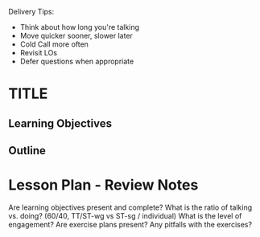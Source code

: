 Delivery Tips:

* Think about how long you're talking
* Move quicker sooner, slower later
* Cold Call more often
* Revisit LOs
* Defer questions when appropriate

# TITLE

## Learning Objectives

## Outline

# Lesson Plan - Review Notes

Are learning objectives present and complete?
What is the ratio of talking vs. doing? (60/40, TT/ST-wg vs ST-sg / individual)
What is the level of engagement?
Are exercise plans present?
Any pitfalls with the exercises?

